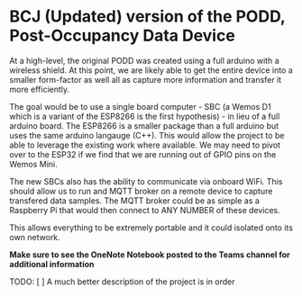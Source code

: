 # BCJ (Updated) version of the PODD, Post-Occupancy Data Device

At a high-level, the original PODD was created using a full arduino with a wireless shield.
At this point, we are likely able to get the entire device into a smaller form-factor as well all as capture more information and transfer it more efficiently.

The goal would be to use a single board computer - SBC (a Wemos D1 which is a variant of the ESP8266 is the first hypothesis) - in lieu of a full arduino board.
The ESP8266 is a smaller package than a full arduino but uses the same arduino langauge (C++).
This would allow the project to be able to leverage the existing work where available.
We may need to pivot over to the ESP32 if we find that we are running out of GPIO pins on the Wemos Mini.

The new SBCs also has the ability to communicate via onboard WiFi.
This should allow us to run and MQTT broker on a remote device to capture transfered data samples.
The MQTT broker could be as simple as a Raspberry Pi that would then connect to ANY NUMBER of these devices.

This allows everything to be extremely portable and it could isolated onto its own network.

**Make sure to see the OneNote Notebook posted to the Teams channel for additional information**

TODO:
[ ] A much better description of the project is in order
